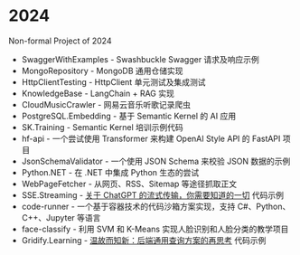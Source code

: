 # 2024
Non-formal Project of 2024

* SwaggerWithExamples - Swashbuckle Swagger 请求及响应示例
* MongoRepository - MongoDB 通用仓储实现
* HttpClientTesting - HttpClient 单元测试及集成测试
* KnowledgeBase - LangChain + RAG 实现
* CloudMusicCrawler - 网易云音乐听歌记录爬虫
* PostgreSQL.Embedding - 基于 Semantic Kernel 的 AI 应用
* SK.Training - Semantic Kernel 培训示例代码
* hf-api - 一个尝试使用 Transformer 来构建 OpenAI Style API 的 FastAPI 项目
* JsonSchemaValidator - 一个使用 JSON Schema 来校验 JSON 数据的示例
* Python.NET - 在 .NET 中集成 Python 生态的尝试
* WebPageFetcher - 从网页、RSS、Sitemap 等途径抓取正文
* SSE.Streaming - [关于 ChatGPT 的流式传输，你需要知道的一切](https://blog.yuanpei.me/posts/everything-you-need-to-know-about-streaming-with-chatgpt/) 代码示例
* code-runner - 一个基于容器技术的代码沙箱方案实现，支持 C#、Python、C++、Jupyter 等语言
* face-classify - 利用 SVM 和 K-Means 实现人脸识别和人脸分类的教学项目
* Gridify.Learning - [温故而知新：后端通用查询方案的再思考](https://blog.yuanpei.me/posts/review-and-rethink-backend-universal-query-solutions/) 代码示例
